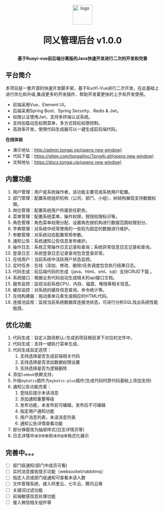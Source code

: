 <p align="center">
	<img alt="logo" style="width: 64px" src="https://www.cztaj.cn/logo.png">
</p>
<h1 align="center" style="margin: 30px 0 30px; font-weight: bold;">同乂管理后台 v1.0.0</h1>
<h4 align="center">基于Ruoyi-vue前后端分离版的Java快速开发进行二次的开发和完善</h4>

## 平台简介

本项目是一套开源的快速开发脚手架，基于RuoYi-Vue进行二次开发，在此基础上进行优化和升级,集成更多的开发插件，帮助开发着更快的上手和开发使用。

* 前端采用Vue、Element UI。
* 后端采用Spring Boot、Spring Security、Redis & Jwt。
* 权限认证使用Jwt，支持多终端认证系统。
* 支持加载动态权限菜单，多方式轻松权限控制。
* 高效率开发，使用代码生成器可以一键生成前后端代码。

**在线体验**
- 演示地址：[http://admin.tongai.vip(opens new window)](http://admin.tongai.vip/)
- 代码下载：[https://gitee.com/tongailinc/TongAi.git(opens new window)](https://gitee.com/tongailinc/TongAi.git)
- 文档地址：[https://docs.tongai.vip(opens new window)](https://docs.tongai.vip)

## 内置功能

1.  用户管理：用户是系统操作者，该功能主要完成系统用户配置。
2.  部门管理：配置系统组织机构（公司、部门、小组），树结构展现支持数据权限。
3.  岗位管理：配置系统用户所属担任职务。
4.  菜单管理：配置系统菜单，操作权限，按钮权限标识等。
5.  角色管理：角色菜单权限分配、设置角色按机构进行数据范围权限划分。
6.  字典管理：对系统中经常使用的一些较为固定的数据进行维护。
7.  参数管理：对系统动态配置常用参数。
8.  通知公告：系统通知公告信息发布维护。
9.  操作日志：系统正常操作日志记录和查询；系统异常信息日志记录和查询。
10. 登录日志：系统登录日志记录查询包含登录异常。
11. 在线用户：当前系统中活跃用户状态监控。
12. 定时任务：在线（添加、修改、删除)任务调度包含执行结果日志。
13. 代码生成：前后端代码的生成（java、html、xml、sql）支持CRUD下载 。
14. 系统接口：根据业务代码自动生成相关的api接口文档。
15. 服务监控：监视当前系统CPU、内存、磁盘、堆栈等相关信息。
16. 缓存监控：对系统的缓存信息查询，命令统计等。
17. 在线构建器：拖动表单元素生成相应的HTML代码。
18. 连接池监视：监视当前系统数据库连接池状态，可进行分析SQL找出系统性能瓶颈。

## 优化功能

1. 代码生成：自定义路径默认`/`生成到项目根目录下对应的文件中，
2. 代码生成：支持一键执行菜单生成，
3. 代码生成自定选项：
    1. 支持选择是否生成前端相关代码
    2. 支持选择是否添加数据权限设置
    3. 支持选择是否为逻辑删除
4. 添加`lombok`依赖支持，
5. 升级`mybatis`插件为`mybatis-plus`插件(生成代码时原代码基础上添加支持)
6. 通知公告功能完善：
    1. 登陆后提示未读消息
    2. 添加通知重要等级
    3. 发布功能，未发布前可编辑，发布后不可编辑
    4. 指定用户通知功能
    5. 用户消息列表，未读消息列表
    6. 通知公告详情查看功能
7. 部分弹窗改为抽屉样式(日志详情页等)
8. 日志详情中`请求参数`和`请求结果`格式化展示

## 完善中。。。
- [ ] 部门级通知(部门中成员可看)
- [ ] 实时消息接收提示功能（websocket/rabbitmq）
- [ ] 指定人员或部门级通知可查看未读人数
- [ ] 文件管理系统，接入阿里云、七牛云、腾讯云等
- [ ] 关键词过滤功能
- [ ] 前端敏感信息处理功能
- [ ] 接入微信相关组件等